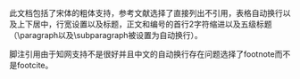 此文档包括了宋体的粗体支持，参考文献选择了直接列出不引用，表格自动换行以及上下居中，行宽设置以及标题，正文和编号的首行2字符缩进以及五级标题（\paragraph以及\subparagraph被设置为自动换行）。

脚注引用由于知网支持不是很好并且中文的自动换行存在问题选择了footnote而不是footcite。